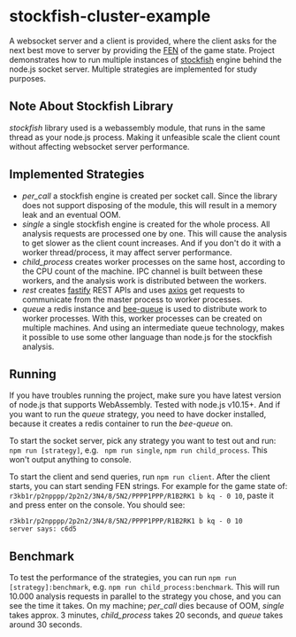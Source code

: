 # stockfish-cluster-example
A websocket server and a client is provided, where the client asks for the next best move to server by providing the [FEN](https://support.chess.com/customer/portal/articles/1444914-what-is-pgn-fen-) of the game state. Project demonstrates how to run multiple instances of [stockfish](https://github.com/nmrugg/stockfish.js) engine behind the node.js socket server. Multiple strategies are implemented for study purposes. 

## Note About Stockfish Library
*stockfish* library used is a webassembly module, that runs in the same thread as your node.js process. Making it unfeasible scale the client count without affecting websocket server performance.

## Implemented Strategies
- *per_call* a stockfish engine is created per socket call. Since the library does not support disposing of the module, this will result in a memory leak and an eventual OOM.
- *single* a single stockfish engine is created for the whole process. All analysis requests are processed one by one. This will cause the analysis to get slower as the client count increases. And if you don't do it with a worker thread/process, it may affect server performance.
- *child_process* creates worker processes on the same host, according to the CPU count of the machine. IPC channel is built between these workers, and the analysis work is distributed between the workers.
- *rest* creates [fastify](https://github.com/fastify/fastify) REST APIs and uses [axios](https://github.com/axios/axios) get requests to communicate from the master process to worker processes.
- *queue* a redis instance and [bee-queue](https://github.com/bee-queue/bee-queue) is used to distribute work to worker processes. With this, worker processes can be created on multiple machines. And using an intermediate queue technology, makes it possible to use some other language than node.js for the stockfish analysis.

## Running
If you have troubles running the project, make sure you have latest version of node.js that supports WebAssembly. Tested with node.js v10.15+. And if you want to run the *queue* strategy, you need to have docker installed, because it creates a redis container to run the *bee-queue* on.

To start the socket server, pick any strategy you want to test out and run: `npm run [strategy]`, e.g. ` npm run single`, `npm run child_process`. This won't output anything to console.

To start the client and send queries, run `npm run client`. After the client starts, you can start sending FEN strings. For example for the game state of: `r3kb1r/p2npppp/2p2n2/3N4/8/5N2/PPPP1PPP/R1B2RK1 b kq - 0 10`, paste it and press enter on the console. You should see:

```
r3kb1r/p2npppp/2p2n2/3N4/8/5N2/PPPP1PPP/R1B2RK1 b kq - 0 10
server says: c6d5
```

## Benchmark
To test the performance of the strategies, you can run `npm run [strategy]:benchmark`, e.g. `npm run child_process:benchmark`. This will run 10.000 analysis requests in parallel to the strategy you chose, and you can see the time it takes. On my machine; *per_call* dies because of OOM, *single* takes approx. 3 minutes, *child_process* takes 20 seconds, and *queue* takes around 30 seconds.
